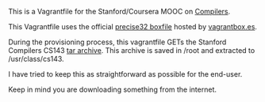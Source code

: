 This is a Vagrantfile for the Stanford/Coursera MOOC on [Compilers](https://class.coursera.org/compilers-004/).

This Vagrantfile uses the official [precise32 boxfile](http://files.vagrantup.com/precise32.box) hosted by [vagrantbox.es](http://www.vagrantbox.es).

During the provisioning process, this vagrantfile GETs the Stanford Compilers CS143 [tar archive](http://spark-university.s3.amazonaws.com/stanford-compilers/vm/student-dist.tar.gz).
This archive is saved in /root and extracted to /usr/class/cs143.

I have tried to keep this as straightforward as possible for the end-user.

Keep in mind you are downloading something from the internet.
